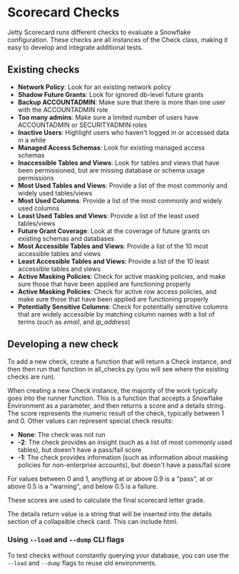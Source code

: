 # Scorecard Checks

Jetty Scorecard runs different checks to evaluate a Snowflake configuration. These checks are all instances of the Check class, making it easy to develop and integrate additional tests.

## Existing checks

-   **Network Policy**: Look for an existing network policy
-   **Shadow Future Grants**: Look for ignored db-level future grants
-   **Backup ACCOUNTADMIN**: Make sure that there is more than one user with the ACCOUNTADMIN role
-   **Too many admins**: Make sure a limited number of users have ACCOUNTADMIN or SECURITYADMIN roles
-   **Inactive Users**: Highlight users who haven't logged in or accessed data in a while
-   **Managed Access Schemas**: Look for existing managed access schemas
-   **Inaccessible Tables and Views**: Look for tables and views that have been permissioned, but are missing database or schema usage permissions
-   **Most Used Tables and Views**: Provide a list of the most commonly and widely used tables/views
-   **Most Used Columns**: Provide a list of the most commonly and widely used columns
-   **Least Used Tables and Views**: Provide a list of the least used tables/views
-   **Future Grant Coverage**: Look at the coverage of future grants on existing schemas and databases
-   **Most Accessible Tables and Views**: Provide a list of the 10 most accessible tables and views
-   **Least Accessible Tables and Views**: Provide a list of the 10 least accessible tables and views
-   **Active Masking Policies**: Check for active masking policies, and make sure those that have been applied are functioning properly
-   **Active Masking Policies**: Check for active row access policies, and make sure those that have been applied are functioning properly
-   **Potentially Sensitive Columns**: Check for potentially sensitive columns that are widely accessible by matching column names with a list of terms (such as _email_, and _ip_address_)

## Developing a new check

To add a new check, create a function that will return a Check instance, and then then run that function in all_checks.py (you will see where the existing checks are run).

When creating a new Check instance, the majority of the work typically goes into the runner function. This is a function that accepts a Snowflake Environment as a parameter, and then returns a score and a details string. The score represents the numeric result of the check, typically between 1 and 0. Other values can represent special check results:

-   **None**: The check was not run
-   **-2**: The check provides an insight (such as a list of most commonly used tables), but doesn't have a pass/fail score
-   **-1**: The check provides information (such as information about masking policies for non-enterprise accounts), but doesn't have a pass/fail score

For values between 0 and 1, anything at or above 0.9 is a "pass", at or above 0.5 is a "warning", and below 0.5 is a failure.

These scores are used to calculate the final scorecard letter grade.

The details return value is a string that will be inserted into the details section of a collapsible check card. This can include html.

### Using `--load` and `--dump` CLI flags

To test checks without constantly querying your database, you can use the `--load` and `--dump` flags to reuse old environments.
